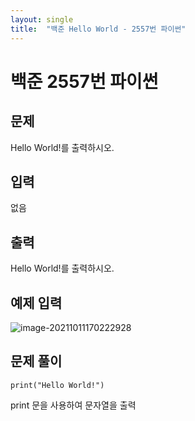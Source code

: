 ```yaml
---
layout: single
title:  "백준 Hello World - 2557번 파이썬"
---
```


# 백준 2557번 파이썬



## 문제

Hello World!를 출력하시오.



## 입력

없음



## 출력

Hello World!를 출력하시오.



## 예제 입력

<img src="https://ibb.co/2tm4Gx9" alt="image-20211011170222928"  />



## **문제 풀이**



`print("Hello World!")`



print 문을 사용하여 문자열을 출력



